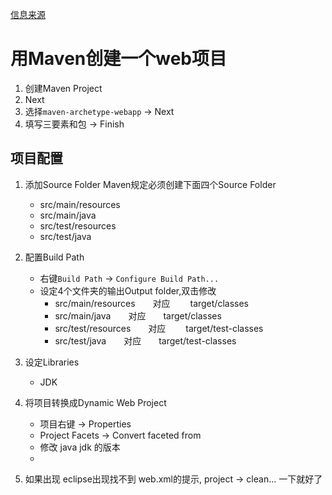 [信息来源](http://blog.csdn.net/xybelieve1990/article/details/52043127)

# 用Maven创建一个web项目

1. 创建Maven Project
2. Next
3. 选择```maven-archetype-webapp``` -> Next
4. 填写三要素和包 -> Finish

## 项目配置
1. 添加Source Folder
   Maven规定必须创建下面四个Source Folder
   * src/main/resources
   * src/main/java
   * src/test/resources
   * src/test/java

2. 配置Build Path
   * 右键```Build Path``` -> ```Configure Build Path...```
   * 设定4个文件夹的输出Output folder,双击修改
      * src/main/resources　　对应   　　target/classes
      * src/main/java　　对应　　target/classes
      *  src/test/resources　　对应   　　target/test-classes
      * src/test/java　　对应　　target/test-classes

3. 设定Libraries
   * JDK

4. 将项目转换成Dynamic Web Project
   * 项目右键 -> Properties
   * Project Facets -> Convert faceted from
   * 修改 java jdk 的版本
   * 

5. 如果出现 eclipse出现找不到 web.xml的提示,  project -> clean...  一下就好了